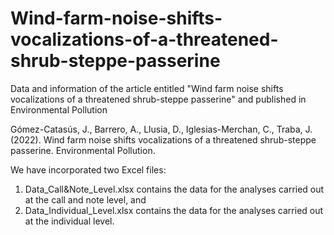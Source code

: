 # Wind-farm-noise-shifts-vocalizations-of-a-threatened-shrub-steppe-passerine
Data and information of the article entitled "Wind farm noise shifts vocalizations of a threatened shrub-steppe passerine" and published in Environmental Pollution

Gómez-Catasús, J., Barrero, A., Llusia, D., Iglesias-Merchan, C., Traba, J. (2022). Wind farm noise shifts vocalizations of a threatened shrub-steppe passerine. Environmental Pollution.

We have incorporated two Excel files: 

1) Data_Call&Note_Level.xlsx contains the data for the analyses carried out at the call and note level, and
2) Data_Individual_Level.xlsx contains the data for the analyses carried out at the individual level.
